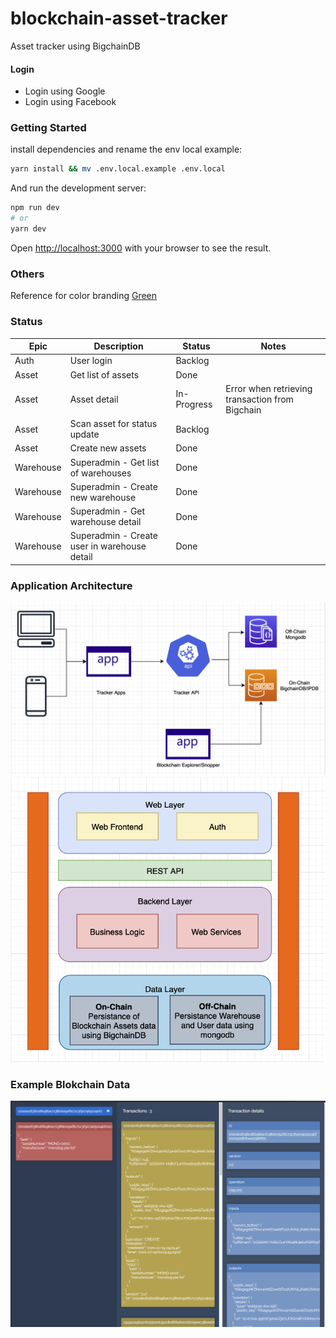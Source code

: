 # blockchain-asset-tracker
Asset tracker using  BigchainDB

#### Login
- Login using Google
- Login using Facebook

### Getting Started

install dependencies and rename the env local example:

```bash
yarn install && mv .env.local.example .env.local
```

And run the development server:

```bash
npm run dev
# or
yarn dev
```

Open [http://localhost:3000](http://localhost:3000) with your browser to see the result.

### Others

Reference for color branding [Green](https://colorhunt.co/palette/2f5d625e8b7ea7c4bcdfeeea)

### Status

| Epic | Description | Status | Notes |
|------|-------------|--------|-------|
| Auth | User login | Backlog | |
| Asset | Get list of assets | Done | |
| Asset | Asset detail | In-Progress | Error when retrieving transaction from Bigchain |
| Asset | Scan asset for status update | Backlog | |
| Asset | Create new assets | Done | |
| Warehouse | Superadmin - Get list of warehouses | Done ||
| Warehouse | Superadmin - Create new warehouse | Done ||
| Warehouse | Superadmin - Get warehouse detail | Done ||
| Warehouse | Superadmin - Create user in warehouse detail | Done |

### Application Architecture
![Image](./images/architecture-1.png?raw=true)
![Image](./images/architecture-2.png?raw=true)

### Example Blokchain Data
![Image](./images/blockchain-data.png?raw=true)